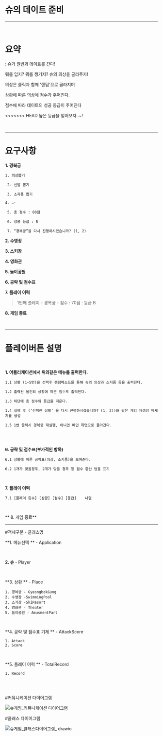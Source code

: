 # 슈의 데이트 준비

---
<br>

# 요약 
: 슈가 원빈과 데이트를 간다!

뭐를 입지? 뭐를 챙기지? 슈의 의상을 골라주자!

의상은 클릭과 함께 '랜덤'으로 골라지며 

상황에 따른 의상에 점수가 주어진다.

점수에 따라 데이트의 성공 등급이 주어진다

<<<<<<< HEAD
높은 등급을 얻어보자..~!

<br>

---

# 요구사항
 **1. 경복궁**
 
	1. 의상뽑기
		
	 2. 신발 뽑기
		
	 3. 소지품 뽑기

	4. …~

	 5. 총 점수 : 80점

	 6. 성공 등급 : B

	 7. “경복궁”을 다시 진행하시겠습니까? (1, 2)

 **2. 수영장**

 **3. 스키장**

 **4. 영화관**

 **5. 놀이공원**

 **6. 공략 및 점수표**
 
 **7. 플레이 이력**
> 1번째 플레이 - 경복궁 - 점수 : 70점 : 등급 B
    
**8. 게임 종료**


<br>


---


# 플레이버튼 설명

<br>

**1. 어플리케이션에서 위와같은 메뉴를 출력한다.**
    
    1.1 상황 (1~5번)을 선택후 랜덤메소드를 통해 슈의 의상과 소지품 등을 출력한다.
    
    1.2 출력된 물건의 상황에 따른 점수도 출력된다.
    
    1.3 하단에 총 점수와 등급을 띄운다.
    
    1.4 실행 후 (’선택한 상황’ 을 다시 진행하시겠습니까? (1, 2))와 같은 게임 재생성 메세지를 생성
    
    1.5 1번 클릭시 경복궁 재실행, 아니면 메인 화면으로 돌아간다.
    
<br>

<br>

**6. 공략 및 점수표(부가적인 항목)**

	6.1 상황에 따른 공략표(의상, 소지품)을 보여준다.

	6.2 1개가 맞을경우, 2개가 맞을 경우 등 점수 환산 법을 표기

<br>

**7. 플레이 이력**
    
    7.1 [플레이 횟수] [상황] [점수] [등급]    나열
<br>   

** 8. 게임 종료**


---

#객체구분 - 클래스명


**1. 메뉴선택  ** - Application

<br>

**2. 슈** - Player

<br>


**3. 상황 ** - Place
    
    1. 경복궁 - GyeongbokGung
    2. 수영장 -SwimmingPool
    3. 스키장 -SkiResort
    4. 영화관 - Theater
    5. 놀이공원 - AmusmentPart

<br>

**4. 공략 및 점수표 기제 ** - AttackScore
	
	1. Attack
    2. Score


<br>

**5. 플레이 이력 ** - TotalRecord
	
	1. Record

<br>
<br>

#커뮤니케이션 다이어그램

![슈게임_커뮤니케이션 다이어그램](https://user-images.githubusercontent.com/122505426/214331493-436b064c-e9c6-43b4-af24-68045b758032.png)



#클래스 다이어그램

![슈게임_클래스다이어그램_ drawio](https://user-images.githubusercontent.com/122505426/214341758-11113a53-82aa-4c94-9681-56610552c28e.png)

